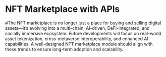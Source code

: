 # NFT Marketplace with APIs
#The NFT marketplace is no longer just a place for buying and selling digital assets—it’s evolving into a multi-chain, AI-driven, DeFi-integrated, and socially immersive ecosystem. Future developments will focus on real-world asset tokenization, cross-metaverse interoperability, and enhanced AI capabilities. A well-designed NFT marketplace module should align with these trends to ensure long-term adoption and scalability.

